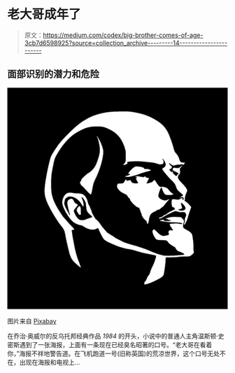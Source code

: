 # 老大哥成年了

> 原文：<https://medium.com/codex/big-brother-comes-of-age-3cb7d6598925?source=collection_archive---------14----------------------->

## 面部识别的潜力和危险

![](img/145a8c91f67b60ef057e47a42f862400.png)

图片来自 [Pixabay](https://pixabay.com/?utm_source=link-attribution&utm_medium=referral&utm_campaign=image&utm_content=156468)

在乔治·奥威尔的反乌托邦经典作品 *1984* 的开头，小说中的普通人主角温斯顿·史密斯遇到了一张海报，上面有一条现在已经臭名昭著的口号。“老大哥在看着你，”海报不祥地警告道。在飞机跑道一号(旧称英国)的荒凉世界，这个口号无处不在，出现在海报和电视上…